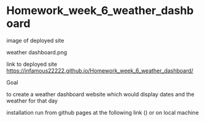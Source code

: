 # Homework_week_6_weather_dashboard

image of deployed site

weather dashboard.png

link to deployed site
https://infamous22222.github.io/Homework_week_6_weather_dashboard/

Goal 

to create a weather dashboard website which would display dates and the weather for that day

installation 
run from github pages at the following link () or on local machine

